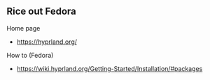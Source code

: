 ## Rice out Fedora


Home page
- https://hyprland.org/

How to (Fedora)
- https://wiki.hyprland.org/Getting-Started/Installation/#packages

